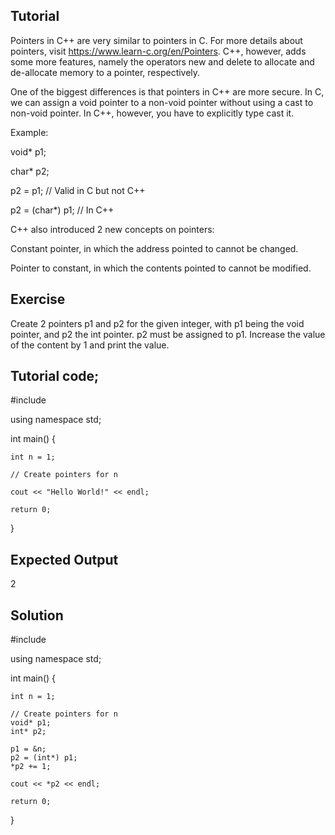 Tutorial
--------

Pointers in C++ are very similar to pointers in C. For more details about pointers, visit https://www.learn-c.org/en/Pointers.
C++, however, adds some more features, namely the operators new and delete to allocate and de-allocate memory to a pointer, respectively.

One of the biggest differences is that pointers in C++ are more secure. In C, we can assign a void pointer to a non-void pointer without using a cast to non-void pointer. In C++, however, you have to explicitly type cast it.

Example:

void* p1;

char* p2;

p2 = p1; // Valid in C but not C++

p2 = (char*) p1; // In C++

C++ also introduced 2 new concepts on pointers:

Constant pointer, in which the address pointed to cannot be changed.

Pointer to constant, in which the contents pointed to cannot be modified.

Exercise
--------

Create 2 pointers p1 and p2 for the given integer, with p1 being the void pointer, and p2 the int pointer. p2 must be assigned to p1. Increase the value of the content by 1 and print the value.

Tutorial code;
--------

#include <iostream>

using namespace std;

int main()
{
    
    int n = 1;
    
    // Create pointers for n
    
    cout << "Hello World!" << endl;

    return 0;
}

Expected Output
--------

2

Solution
--------

#include <iostream>

using namespace std;

int main()
{
    
    int n = 1;
    
    // Create pointers for n
    void* p1;
    int* p2;
    
    p1 = &n;
    p2 = (int*) p1;
    *p2 += 1;
    
    cout << *p2 << endl;

    return 0;
}

